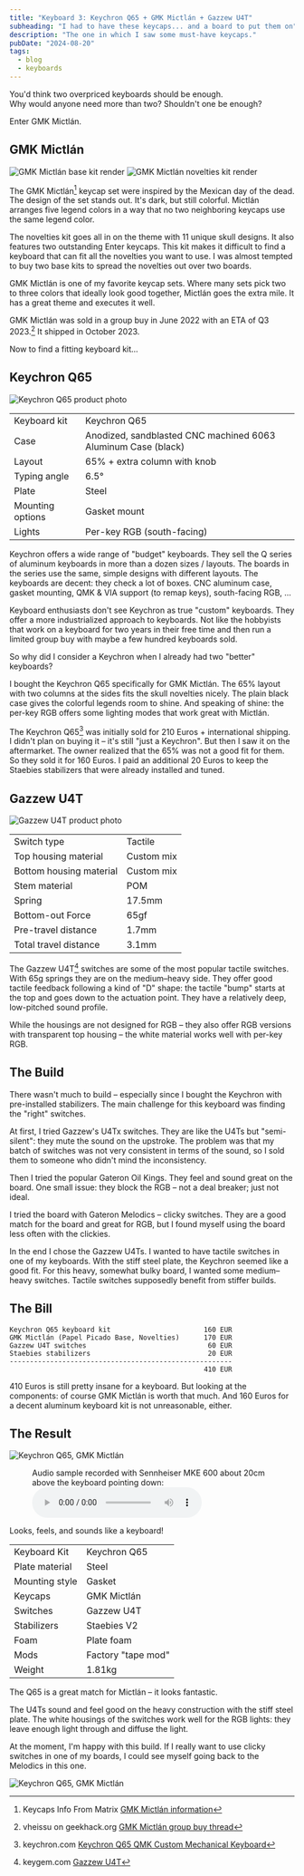 ```yaml
---
title: "Keyboard 3: Keychron Q65 + GMK Mictlán + Gazzew U4T"
subheading: "I had to have these keycaps... and a board to put them on"
description: "The one in which I saw some must-have keycaps."
pubDate: "2024-08-20"
tags:
  - blog
  - keyboards
---
```


You'd think two overpriced keyboards should be enough.  
Why would anyone need more than two? Shouldn't one be enough?

Enter GMK Mictlán.

## GMK Mictlán

![GMK Mictlán base kit render](./images/2024-08-20_mictlan_base.jpg)
![GMK Mictlán novelties kit render](./images/2024-08-20_mictlan_novelties.jpg)

The GMK Mictlán[^mictlan_matrixzj] keycap set were inspired by the Mexican day of the dead.
The design of the set stands out. It's dark, but still colorful.
Mictlán arranges five legend colors in a way that no two neighboring keycaps use the same legend color.

The novelties kit goes all in on the theme with 11 unique skull designs.
It also features two outstanding Enter keycaps.
This kit makes it difficult to find a keyboard that can fit all the novelties you want to use.
I was almost tempted to buy two base kits to spread the novelties out over two boards.

GMK Mictlán is one of my favorite keycap sets.
Where many sets pick two to three colors that ideally look good together, Mictlán goes the extra mile.
It has a great theme and executes it well.

GMK Mictlán was sold in a group buy in June 2022 with an ETA of Q3 2023.[^mictlan_geekhack]
It shipped in October 2023.

Now to find a fitting keyboard kit...

[^mictlan_matrixzj]: Keycaps Info From Matrix [GMK Mictlán information](https://matrixzj.github.io/docs/gmk-keycaps/Mictlan/)
[^mictlan_geekhack]: vheissu on geekhack.org [GMK Mictlán group buy thread](https://geekhack.org/index.php?topic=117389.0)

## Keychron Q65

![Keychron Q65 product photo](./images/2024-08-20_keychron_q65.jpg)

|  |  |
| ---- | ---- |
| Keyboard kit | Keychron Q65 |
| Case | Anodized, sandblasted CNC machined 6063 Aluminum Case (black) |
| Layout | 65% + extra column with knob |
| Typing angle | 6.5° |
| Plate | Steel |
| Mounting options | Gasket mount |
| Lights | Per-key RGB (south-facing) |

Keychron offers a wide range of "budget" keyboards.
They sell the Q series of aluminum keyboards in more than a dozen sizes / layouts.
The boards in the series use the same, simple designs with different layouts.
The keyboards are decent: they check a lot of boxes.
CNC aluminum case, gasket mounting, QMK & VIA support (to remap keys), south-facing RGB, ...

Keyboard enthusiasts don't see Keychron as true "custom" keyboards.
They offer a more industrialized approach to keyboards.
Not like the hobbyists that work on a keyboard for two years in their free time and then run a limited group buy with maybe a few hundred keyboards sold.

So why did I consider a Keychron when I already had two "better" keyboards?

I bought the Keychron Q65 specifically for GMK Mictlán.
The 65% layout with two columns at the sides fits the skull novelties nicely.
The plain black case gives the colorful legends room to shine.
And speaking of shine: the per-key RGB offers some lighting modes that work great with Mictlán.

The Keychron Q65[^keychron_q65] was initially sold for 210 Euros + international shipping.
I didn't plan on buying it – it's still "just a Keychron".
But then I saw it on the aftermarket.
The owner realized that the 65% was not a good fit for them.
So they sold it for 160 Euros.
I paid an additional 20 Euros to keep the Staebies stabilizers that were already installed and tuned.

[^keychron_q65]: keychron.com [Keychron Q65 QMK Custom Mechanical Keyboard](https://www.keychron.com/products/keychron-q65-qmk-custom-mechanical-keyboard)

## Gazzew U4T

![Gazzew U4T product photo](./images/2024-08-20_gazzew_u4t.jpg)

|  |  |
| ---- | ---- |
| Switch type | Tactile |
| Top housing material | Custom mix |
| Bottom housing material | Custom mix |
| Stem material | POM |
| Spring | 17.5mm |
| Bottom-out Force | 65gf |
| Pre-travel distance | 1.7mm |
| Total travel distance | 3.1mm |

The Gazzew U4T[^gazzew_u4t] switches are some of the most popular tactile switches.
With 65g springs they are on the medium–heavy side.
They offer good tactile feedback following a kind of "D" shape:
the tactile "bump" starts at the top and goes down to the actuation point.
They have a relatively deep, low-pitched sound profile.

While the housings are not designed for RGB – they also offer RGB versions with transparent top housing – the white material works well with per-key RGB.

[^gazzew_u4t]: keygem.com [Gazzew U4T](https://keygem.com/products/gazzew-u4t-10pcs)

## The Build

There wasn't much to build – especially since I bought the Keychron with pre-installed stabilizers.
The main challenge for this keyboard was finding the "right" switches.

At first, I tried Gazzew's U4Tx switches.
They are like the U4Ts but "semi-silent": they mute the sound on the upstroke.
The problem was that my batch of switches was not very consistent in terms of the sound, so I sold them to someone who didn't mind the inconsistency.

Then I tried the popular Gateron Oil Kings.
They feel and sound great on the board.
One small issue: they block the RGB – not a deal breaker; just not ideal.

I tried the board with Gateron Melodics – clicky switches.
They are a good match for the board and great for RGB, but I found myself using the board less often with the clickies.

In the end I chose the Gazzew U4Ts.
I wanted to have tactile switches in one of my keyboards.
With the stiff steel plate, the Keychron seemed like a good fit.
For this heavy, somewhat bulky board, I wanted some medium–heavy switches.
Tactile switches supposedly benefit from stiffer builds.

## The Bill

```plain
Keychron Q65 keyboard kit                       160 EUR
GMK Mictlán (Papel Picado Base, Novelties)      170 EUR
Gazzew U4T switches                              60 EUR
Staebies stabilizers                             20 EUR
-------------------------------------------------------
                                                410 EUR
```

410 Euros is still pretty insane for a keyboard.
But looking at the components: of course GMK Mictlán is worth that much.
And 160 Euros for a decent aluminum keyboard kit is not unreasonable, either.

## The Result

![Keychron Q65, GMK Mictlán](./images/2024-08-20_q65_mictlan.jpg)

<figure class="w-content">
  <figcaption>Audio sample recorded with Sennheiser MKE 600 about 20cm above the keyboard pointing down:</figcaption>
  <audio controls src="/media/2024-08-20_keyboard_q65.mp3"></audio>
</figure>

Looks, feels, and sounds like a keyboard!

|  |  |
| ---- | ---- |
| Keyboard Kit   | Keychron Q65 |
| Plate material | Steel |
| Mounting style | Gasket |
| Keycaps | GMK Mictlán |
| Switches | Gazzew U4T |
| Stabilizers | Staebies V2 |
| Foam | Plate foam |
| Mods | Factory "tape mod" |
| Weight | 1.81kg |

The Q65 is a great match for Mictlán – it looks fantastic.

The U4Ts sound and feel good on the heavy construction with the stiff steel plate.
The white housings of the switches work well for the RGB lights: they leave enough light through and diffuse the light.

At the moment, I'm happy with this build.
If I really want to use clicky switches in one of my boards, I could see myself going back to the Melodics in this one.

![Keychron Q65, GMK Mictlán](./images/2024-08-20_q65_mictlan_rgb.jpg)
